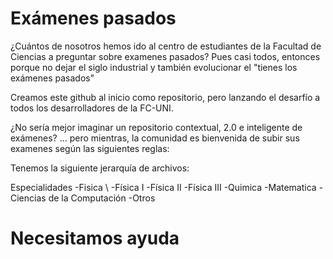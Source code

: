 Exámenes pasados
===============
¿Cuántos de nosotros hemos ido al centro de estudiantes de la Facultad de Ciencias a preguntar sobre examenes pasados? 
Pues casi todos, entonces porque no dejar el siglo industrial y también evolucionar el "tienes los exámenes pasados"

Creamos este github al inicio como repositorio, pero lanzando el desarfío a todos los desarrolladores de la FC-UNI. 

¿No sería mejor imaginar un repositorio contextual, 2.0 e inteligente de exámenes? ... pero mientras, la comunidad es bienvenida de subir sus examenes según las siguientes reglas: 

Tenemos la siguiente jerarquía de archivos: 

Especialidades
-Fisica \\
  -Física I
  -Física II
  -Física III
-Quimica
-Matematica
-Ciencias de la Computación
-Otros


Necesitamos ayuda
=================


